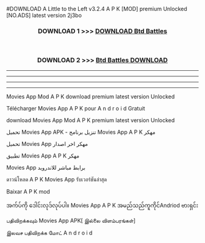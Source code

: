 #DOWNLOAD A Little to the Left v3.2.4 A P K [MOD] premium Unlocked [NO.ADS] latest version 2j3bo 



<div align="center">

<h3>DOWNLOAD 1 >>> <a href="https://getmod1.web.app/?judule=Btd Battles">DOWNLOAD Btd Battles</a></h3><br>

<h3>DOWNLOAD 2 >>> <a href="https://getmod1.web.app/?judule=Btd Battles">Btd Battles DOWNLOAD </a></h3>

</div>


----------------------------------------------------------

----------------------------------------------------------

----------------------------------------------------------

----------------------------------------------------------


Movies App  Mod A P K download premium latest version Unlocked

Télécharger  Movies App  A P K pour A n d r o i d Gratuit

download Movies App  Mod A P K premium latest version Unlocked

تحميل Movies App  APK - تنزيل برنامج Movies App  A P K مهكر

تحميل Movies App  مهكر اخر اصدار

تطبيق Movies App  A P K مهكر

Movies App  برابط مباشر للاندرويد

ดาวน์โหลด A P K Movies App  รับเวอร์ชันล่าสุด

Baixar A P K mod

အက်ပ်ကို ဒေါင်းလုဒ်လုပ်ပါ။ Movies App  A P K အမည်သည်ကူကိုင်Andriod ဗားရှင်း

பதிவிறக்கவும் Movies App  APK[ இல்லை விளம்பரங்கள்] 
 
இலவச பதிவிறக்க மோட் A n d r o i d



